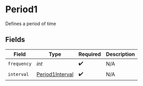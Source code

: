 # Period1

Defines a period of time


## Fields

| Field                                                     | Type                                                      | Required                                                  | Description                                               |
| --------------------------------------------------------- | --------------------------------------------------------- | --------------------------------------------------------- | --------------------------------------------------------- |
| `frequency`                                               | *int*                                                     | :heavy_check_mark:                                        | N/A                                                       |
| `interval`                                                | [Period1Interval](../../models/shared/Period1Interval.md) | :heavy_check_mark:                                        | N/A                                                       |